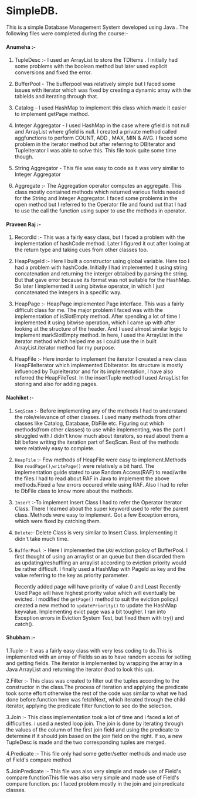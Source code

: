 # SimpleDB.  
This is a simple Database Management System developed using Java . The following files were completed during the course:-

#### Anumeha :-

1) TupleDesc :- I used an ArrayList to store the TDItems . I initially had some problems with the boolean method but later used explicit conversions and 
fixed the error.

2) BufferPool - The bufferpool was relatively simple but I faced some issues with iterator which was fixed by creating a dynamic array with the tableIds and iterating through 
that.
3) Catalog - I used HashMap to implement this class which made it easier to implement getPage method.

4) Integer Aggregator - I used HashMap in the case where gfield is not null and ArrayList where gfield is null. I created a private method called aggfunctions to perform COUNT, ADD , MAX, MIN & AVG. I faced some problem in the iterator method but after referring to DBIterator and TupleIterator I was able to solve this. This file took quite some time though.

5. String Aggregator - This file was easy to code as it was very similar to Integer Aggregator

6) Aggregate :- The Aggregation operator computes an aggregate. This class mostly contained methods which returned various fields needed for the 
String and Integer Aggregator. I faced some problems in the open method but I referred to the Operator file and found out that I had to use 
the call the function using super to use the methods in operator.


#### Praveen Raj :-

1. RecordId :- This was a fairly easy class, but I faced a problem with the implementation of hashCode method. Later I figured it out after looing at the return type and taking cues from other classes too.

2. HeapPageId :- Here I built a constructor using global variable. Here too I had a problem with hashCode. Initially I had implemented it using string concatenation and returning the interger obtaibed by parsing the string. But that gave error because its format was not suitable for the HashMap. So later I implemented it using bitwise operator, in which I just concatenated the integers in a specific way.

3. HeapPage :- HeapPage implemented Page interface. This was a fairly difficult class for me. The major problem I faced was with the implementation of isSlotEmpty method. After spending a lot of time I implemented it using bitwise operation, which I came up with after looking at the structure of the header. And I used almost similar logic to implement markSlotEmpty method. In here, I used the ArrayList in the iterator method which helped me as I could use the in built ArrayList.iterator method for my purpose.

4. HeapFile :- Here inorder to implement the iterator I created a new class HeapFileIterator which implemented DbIterator. Its structure is mostly influenced by TupleIterator and for its implementation, I have also referred the HeapFileTest. In the insertTuple method I used ArrayList for storing and also for adding pages.

#### Nachiket :-

1. ```SeqScan``` :- Before implementing any of the methods I had to understand the role/relevance of other classes.  I used many methods from other classes like Catalog, Database, DbFile etc. Figuring out which methods(from other classes) to use while  implementing, was the part I struggled with.I didn't know much about iterators, so read about them a bit before writing the iteration part of SeqScan. Rest of the methods were relatively easy to complete.

2. ```HeapFile``` :- Few methods of HeapFile were easy to implement.Methods like  ```readPage()```,```writePage()``` were relatively a bit hard. The implementation guide stated to use Random Access(RAF) to read/write the files.I had to read about RAF in Java to implement the above methods.Fixed a few errors occured while using RAF. Also I had to refer to DbFile class to know more about the methods.

3. ```Insert``` :-To implement Insert Class I had to refer the Operator Iterator Class. There I learned about the super keyword used to refer the parent class. Methods were easy to implement. Got a few Exception errors, which were fixed by catching them.

4. ```Delete```:- Delete Class is very similar to Insert Class. Implementing it didn't take much time.

5. ```BufferPool``` :- Here I implemented the ```LRU``` eviction policy of BufferPool. I first thought of using an arraylist or an queue but then discarded them as updating/reshuffling an arraylist according to eviction priority would be rather difficult. I finally used a HashMap with PageId as key and the value referring to the key as priority parameter.

   Recently added page will have priority of value 0 and Least Recently Used Page will have highest priority value which will eventually be evicted. I modified the ```getPage()``` method to suit the eviction policy.I created a new method to ```updatePriority()``` to update the HashMap keyvalue. Implementing evict page was a bit tougher. I ran into Exception errors in Eviction System Test, but fixed them with try() and catch().
   
#### Shubham :-

1.Tuple :- It was a fairly easy class with very less coding to do.This is implemented with an array of Fields so as to have random access for setting and getting fields. The iterator is implemented by wrapping the array in a Java ArrayList and returning the iterator (had to look this up).

2.Filter :- This class was created to filter out the tuples according to the constructor in the class.The process of iteration and applying the predicate took some effort otherwise the rest of the code was similar to what we had done before.function here was fetchNext, which iterated through the child iterator, applying the predicate filter function to see do the selection.


3.Join :- This class implementation took a lot of time and i faced a lot of difficulties. i used a nested loop join. The join is done by iterating through the values of the column of the first join field and using the predicate to determine if it should join based on the join field on the right. If so, a new TupleDesc is made and the two corresponding tuples are merged.

4.Predicate :- This file only had some getter/setter methods and made use of Field's compare method

5.JoinPredicate :- This file was also very simple and made use of Field's compare functionThis file was also very simple and made use of Field's compare function.
ps: I faced problem mostly in the join and joinpredicate classes.

